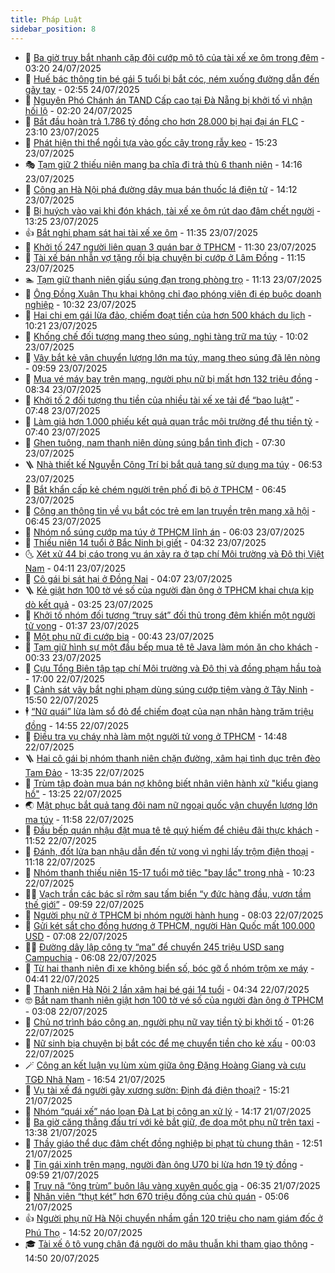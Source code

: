 ```yaml
---
title: Pháp Luật
sidebar_position: 8
---
```


<!-- dantri-phap-luat:START -->
- 🌊 [Ba giờ truy bắt nhanh cặp đôi cướp mô tô của tài xế xe ôm trong đêm](https://dantri.com.vn/phap-luat/ba-gio-truy-bat-nhanh-cap-doi-cuop-mo-to-cua-tai-xe-xe-om-trong-dem-20250724101401422.htm) - 03:20 24/07/2025
- 🐲 [Huế bác thông tin bé gái 5 tuổi bị bắt cóc, ném xuống đường dẫn đến gãy tay](https://dantri.com.vn/phap-luat/hue-bac-thong-tin-be-gai-5-tuoi-bi-bat-coc-nem-xuong-duong-dan-den-gay-tay-20250724094733233.htm) - 02:55 24/07/2025
- 🌁 [Nguyên Phó Chánh án TAND Cấp cao tại Đà Nẵng bị khởi tố vì nhận hối lộ](https://dantri.com.vn/phap-luat/nguyen-pho-chanh-an-tand-cap-cao-tai-da-nang-bi-khoi-to-vi-nhan-hoi-lo-20250724091825140.htm) - 02:20 24/07/2025
- 🎃 [Bắt đầu hoàn trả 1.786 tỷ đồng cho hơn 28.000 bị hại đại án FLC](https://dantri.com.vn/phap-luat/bat-dau-hoan-tra-1786-ty-dong-cho-hon-28000-bi-hai-dai-an-flc-20250723211520079.htm) - 23:10 23/07/2025
- 🦅 [Phát hiện thi thể ngồi tựa vào gốc cây trong rẫy keo](https://dantri.com.vn/phap-luat/phat-hien-thi-the-ngoi-tua-vao-goc-cay-trong-ray-keo-20250723212153275.htm) - 15:23 23/07/2025
- 🎭 [Tạm giữ 2 thiếu niên mang ba chĩa đi trả thù 6 thanh niên](https://dantri.com.vn/phap-luat/tam-giu-2-thieu-nien-mang-ba-chia-di-tra-thu-6-thanh-nien-20250723200827597.htm) - 14:16 23/07/2025
- 🤗 [Công an Hà Nội phá đường dây mua bán thuốc lá điện tử](https://dantri.com.vn/phap-luat/cong-an-ha-noi-pha-duong-day-mua-ban-thuoc-la-dien-tu-20250723210205505.htm) - 14:12 23/07/2025
- 🚀 [Bị huých vào vai khi đón khách, tài xế xe ôm rút dao đâm chết người](https://dantri.com.vn/phap-luat/bi-huych-vao-vai-khi-don-khach-tai-xe-xe-om-rut-dao-dam-chet-nguoi-20250723184752209.htm) - 13:25 23/07/2025
- 👍 [Bắt nghi phạm sát hại tài xế xe ôm](https://dantri.com.vn/phap-luat/bat-nghi-pham-sat-hai-tai-xe-xe-om-20250723182533349.htm) - 11:35 23/07/2025
- 🧐 [Khởi tố 247 người liên quan 3 quán bar ở TPHCM](https://dantri.com.vn/phap-luat/khoi-to-247-nguoi-lien-quan-3-quan-bar-o-tphcm-20250723165507112.htm) - 11:30 23/07/2025
- 🫶 [Tài xế bán nhẫn vợ tặng rồi bịa chuyện bị cướp ở Lâm Đồng](https://dantri.com.vn/phap-luat/tai-xe-ban-nhan-vo-tang-roi-bia-chuyen-bi-cuop-o-lam-dong-20250723155710164.htm) - 11:15 23/07/2025
- 🏊 [Tạm giữ thanh niên giấu súng đạn trong phòng trọ](https://dantri.com.vn/phap-luat/tam-giu-thanh-nien-giau-sung-dan-trong-phong-tro-20250723180027186.htm) - 11:13 23/07/2025
- 🌋 [Ông Đồng Xuân Thụ khai không chỉ đạo phóng viên đi ép buộc doanh nghiệp](https://dantri.com.vn/phap-luat/ong-dong-xuan-thu-khai-khong-chi-dao-phong-vien-di-ep-buoc-doanh-nghiep-20250723171340357.htm) - 10:32 23/07/2025
- 👹 [Hai chị em gái lừa đảo, chiếm đoạt tiền của hơn 500 khách du lịch](https://dantri.com.vn/phap-luat/hai-chi-em-gai-lua-dao-chiem-doat-tien-cua-hon-500-khach-du-lich-20250723160008393.htm) - 10:21 23/07/2025
- 🫣 [Khống chế đối tượng mang theo súng, nghi tàng trữ ma túy](https://dantri.com.vn/phap-luat/khong-che-doi-tuong-mang-theo-sung-nghi-tang-tru-ma-tuy-20250723142542464.htm) - 10:02 23/07/2025
- 🎃 [Vây bắt kẻ vận chuyển lượng lớn ma túy, mang theo súng đã lên nòng](https://dantri.com.vn/phap-luat/vay-bat-ke-van-chuyen-luong-lon-ma-tuy-mang-theo-sung-da-len-nong-20250723154136819.htm) - 09:59 23/07/2025
- 🌝 [Mua vé máy bay trên mạng, người phụ nữ bị mất hơn 132 triệu đồng](https://dantri.com.vn/phap-luat/mua-ve-may-bay-tren-mang-nguoi-phu-nu-bi-mat-hon-132-trieu-dong-20250723150259494.htm) - 08:34 23/07/2025
- 🚀 [Khởi tố 2 đối tượng thu tiền của nhiều tài xế xe tải để “bao luật”](https://dantri.com.vn/phap-luat/khoi-to-2-doi-tuong-thu-tien-cua-nhieu-tai-xe-xe-tai-de-bao-luat-20250723144431034.htm) - 07:48 23/07/2025
- 🥷 [Làm giả hơn 1.000 phiếu kết quả quan trắc môi trường để thu tiền tỷ](https://dantri.com.vn/phap-luat/lam-gia-hon-1000-phieu-ket-qua-quan-trac-moi-truong-de-thu-tien-ty-20250723095104691.htm) - 07:40 23/07/2025
- 👺 [Ghen tuông, nam thanh niên dùng súng bắn tình địch](https://dantri.com.vn/phap-luat/ghen-tuong-nam-thanh-nien-dung-sung-ban-tinh-dich-20250723134242149.htm) - 07:30 23/07/2025
- 🪜 [Nhà thiết kế Nguyễn Công Trí bị bắt quả tang sử dụng ma túy](https://dantri.com.vn/phap-luat/nha-thiet-ke-nguyen-cong-tri-bi-bat-qua-tang-su-dung-ma-tuy-20250723135104321.htm) - 06:53 23/07/2025
- 🦄 [Bắt khẩn cấp kẻ chém người trên phố đi bộ ở TPHCM](https://dantri.com.vn/phap-luat/bat-khan-cap-ke-chem-nguoi-tren-pho-di-bo-o-tphcm-20250723131934848.htm) - 06:45 23/07/2025
- 🦍 [Công an thông tin về vụ bắt cóc trẻ em lan truyền trên mạng xã hội](https://dantri.com.vn/phap-luat/cong-an-thong-tin-ve-vu-bat-coc-tre-em-lan-truyen-tren-mang-xa-hoi-20250723121209478.htm) - 06:45 23/07/2025
- 🌁 [Nhóm nổ súng cướp ma túy ở TPHCM lĩnh án](https://dantri.com.vn/phap-luat/nhom-no-sung-cuop-ma-tuy-o-tphcm-linh-an-20250723121132914.htm) - 06:03 23/07/2025
- 💯 [Thiếu niên 14 tuổi ở Bắc Ninh bị giết](https://dantri.com.vn/phap-luat/thieu-nien-14-tuoi-o-bac-ninh-bi-giet-20250723112112593.htm) - 04:32 23/07/2025
- 🌜 [Xét xử 44 bị cáo trong vụ án xảy ra ở tạp chí Môi trường và Đô thị Việt Nam](https://dantri.com.vn/phap-luat/xet-xu-44-bi-cao-trong-vu-an-xay-ra-o-tap-chi-moi-truong-va-do-thi-viet-nam-20250723105515407.htm) - 04:11 23/07/2025
- 👹 [Cô gái bị sát hại ở Đồng Nai](https://dantri.com.vn/phap-luat/co-gai-bi-sat-hai-o-dong-nai-20250723101320264.htm) - 04:07 23/07/2025
- 🪜 [Kẻ giật hơn 100 tờ vé số của người đàn ông ở TPHCM khai chưa kịp dò kết quả](https://dantri.com.vn/phap-luat/ke-giat-hon-100-to-ve-so-cua-nguoi-dan-ong-o-tphcm-khai-chua-kip-do-ket-qua-20250723095733598.htm) - 03:25 23/07/2025
- 🦩 [Khởi tố nhóm đối tượng “truy sát” đối thủ trong đêm khiến một người tử vong](https://dantri.com.vn/phap-luat/khoi-to-nhom-doi-tuong-truy-sat-doi-thu-trong-dem-khien-mot-nguoi-tu-vong-20250723080415969.htm) - 01:37 23/07/2025
- 💂 [Một phụ nữ đi cướp bia](https://dantri.com.vn/phap-luat/mot-phu-nu-di-cuop-bia-20250722220545967.htm) - 00:43 23/07/2025
- 💃 [Tạm giữ hình sự một đầu bếp mua tê tê Java làm món ăn cho khách](https://dantri.com.vn/phap-luat/tam-giu-hinh-su-mot-dau-bep-mua-te-te-java-lam-mon-an-cho-khach-20250723071647630.htm) - 00:33 23/07/2025
- 🧐 [Cựu Tổng Biên tập tạp chí Môi trường và Đô thị và đồng phạm hầu toà](https://dantri.com.vn/phap-luat/cuu-tong-bien-tap-tap-chi-moi-truong-va-do-thi-va-dong-pham-hau-toa-20250722213905154.htm) - 17:00 22/07/2025
- 🤗 [Cảnh sát vây bắt nghi phạm dùng súng cướp tiệm vàng ở Tây Ninh](https://dantri.com.vn/phap-luat/canh-sat-vay-bat-nghi-pham-dung-sung-cuop-tiem-vang-o-tay-ninh-20250722224118140.htm) - 15:50 22/07/2025
- 🕴 [“Nữ quái” lừa làm sổ đỏ để chiếm đoạt của nạn nhân hàng trăm triệu đồng](https://dantri.com.vn/phap-luat/nu-quai-lua-lam-so-do-de-chiem-doat-cua-nan-nhan-hang-tram-trieu-dong-20250722214050911.htm) - 14:55 22/07/2025
- 🐎 [Điều tra vụ cháy nhà làm một người tử vong ở TPHCM](https://dantri.com.vn/phap-luat/dieu-tra-vu-chay-nha-lam-mot-nguoi-tu-vong-o-tphcm-20250722213137170.htm) - 14:48 22/07/2025
- 🪜 [Hai cô gái bị nhóm thanh niên chặn đường, xâm hại tình dục trên đèo Tam Đảo](https://dantri.com.vn/phap-luat/hai-co-gai-bi-nhom-thanh-nien-chan-duong-xam-hai-tinh-duc-tren-deo-tam-dao-20250722203128171.htm) - 13:35 22/07/2025
- 🤭 [Trùm tập đoàn mua bán nợ không biết nhân viên hành xử &quot;kiểu giang hồ&quot;](https://dantri.com.vn/phap-luat/trum-tap-doan-mua-ban-no-khong-biet-nhan-vien-hanh-xu-kieu-giang-ho-20250722200312131.htm) - 13:25 22/07/2025
- 🌏 [Mật phục bắt quả tang đôi nam nữ ngoại quốc vận chuyển lượng lớn ma túy](https://dantri.com.vn/phap-luat/mat-phuc-bat-qua-tang-doi-nam-nu-ngoai-quoc-van-chuyen-luong-lon-ma-tuy-20250722183427476.htm) - 11:58 22/07/2025
- 🎃 [Đầu bếp quán nhậu đặt mua tê tê quý hiếm để chiêu đãi thực khách](https://dantri.com.vn/phap-luat/dau-bep-quan-nhau-dat-mua-te-te-quy-hiem-de-chieu-dai-thuc-khach-20250722183532768.htm) - 11:52 22/07/2025
- 🗽 [Đánh, đốt lửa bạn nhậu dẫn đến tử vong vì nghi lấy trộm điện thoại](https://dantri.com.vn/phap-luat/danh-dot-lua-ban-nhau-dan-den-tu-vong-vi-nghi-lay-trom-dien-thoai-20250722171457766.htm) - 11:18 22/07/2025
- 🌁 [Nhóm thanh thiếu niên 15-17 tuổi mở tiệc &quot;bay lắc&quot; trong nhà](https://dantri.com.vn/phap-luat/nhom-thanh-thieu-nien-15-17-tuoi-mo-tiec-bay-lac-trong-nha-20250722163138889.htm) - 10:23 22/07/2025
- 🧑‍💻 [Vạch trần các bác sĩ rởm sau tấm biển “y đức hàng đầu, vươn tầm thế giới”](https://dantri.com.vn/phap-luat/vach-tran-cac-bac-si-rom-sau-tam-bien-y-duc-hang-dau-vuon-tam-the-gioi-20250722163917252.htm) - 09:59 22/07/2025
- 🌮 [Người phụ nữ ở TPHCM bị nhóm người hành hung](https://dantri.com.vn/phap-luat/nguoi-phu-nu-o-tphcm-bi-nhom-nguoi-hanh-hung-20250722144528689.htm) - 08:03 22/07/2025
- 🤗 [Gửi két sắt cho đồng hương ở TPHCM, người Hàn Quốc mất 100.000 USD](https://dantri.com.vn/phap-luat/gui-ket-sat-cho-dong-huong-o-tphcm-nguoi-han-quoc-mat-100000-usd-20250722124004136.htm) - 07:08 22/07/2025
- 👨‍🏫 [Đường dây lập công ty “ma” để chuyển 245 triệu USD sang Campuchia](https://dantri.com.vn/phap-luat/duong-day-lap-cong-ty-ma-de-chuyen-245-trieu-usd-sang-campuchia-20250722113428908.htm) - 06:08 22/07/2025
- 🎉 [Từ hai thanh niên đi xe không biển số, bóc gỡ ổ nhóm trộm xe máy](https://dantri.com.vn/phap-luat/tu-hai-thanh-nien-di-xe-khong-bien-so-boc-go-o-nhom-trom-xe-may-20250722084802917.htm) - 04:41 22/07/2025
- 🤗 [Thanh niên Hà Nội 2 lần xâm hại bé gái 14 tuổi](https://dantri.com.vn/phap-luat/thanh-nien-ha-noi-2-lan-xam-hai-be-gai-14-tuoi-20250722112001278.htm) - 04:34 22/07/2025
- 🤓 [Bắt nam thanh niên giật hơn 100 tờ vé số của người đàn ông ở TPHCM](https://dantri.com.vn/phap-luat/bat-nam-thanh-nien-giat-hon-100-to-ve-so-cua-nguoi-dan-ong-o-tphcm-20250722094554383.htm) - 03:08 22/07/2025
- 👹 [Chủ nợ trình báo công an, người phụ nữ vay tiền tỷ bị khởi tố](https://dantri.com.vn/phap-luat/chu-no-trinh-bao-cong-an-nguoi-phu-nu-vay-tien-ty-bi-khoi-to-20250722071540696.htm) - 01:26 22/07/2025
- 🐘 [Nữ sinh bịa chuyện bị bắt cóc để mẹ chuyển tiền cho kẻ xấu](https://dantri.com.vn/phap-luat/nu-sinh-bia-chuyen-bi-bat-coc-de-me-chuyen-tien-cho-ke-xau-20250721235909315.htm) - 00:03 22/07/2025
- 🪄 [Công an kết luận vụ lùm xùm giữa ông Đặng Hoàng Giang và cựu TGĐ Nhã Nam](https://dantri.com.vn/phap-luat/cong-an-ket-luan-vu-lum-xum-giua-ong-dang-hoang-giang-va-cuu-tgd-nha-nam-20250721234232236.htm) - 16:54 21/07/2025
- 💄 [Vụ tài xế đá người gãy xương sườn: Định đá điện thoại?](https://dantri.com.vn/phap-luat/vu-tai-xe-da-nguoi-gay-xuong-suon-dinh-da-dien-thoai-20250721212747499.htm) - 15:21 21/07/2025
- 🐎 [Nhóm “quái xế” náo loạn Đà Lạt bị công an xử lý](https://dantri.com.vn/phap-luat/nhom-quai-xe-nao-loan-da-lat-bi-cong-an-xu-ly-20250721204724631.htm) - 14:17 21/07/2025
- 💯 [Ba giờ căng thẳng đấu trí với kẻ bắt giữ, đe dọa một phụ nữ trên taxi](https://dantri.com.vn/phap-luat/ba-gio-cang-thang-dau-tri-voi-ke-bat-giu-de-doa-mot-phu-nu-tren-taxi-20250721201531274.htm) - 13:38 21/07/2025
- 💯 [Thầy giáo thể dục đâm chết đồng nghiệp bị phạt tù chung thân](https://dantri.com.vn/phap-luat/thay-giao-the-duc-dam-chet-dong-nghiep-bi-phat-tu-chung-than-20250721185321477.htm) - 12:51 21/07/2025
- 🌈 [Tin gái xinh trên mạng, người đàn ông U70 bị lừa hơn 19 tỷ đồng](https://dantri.com.vn/phap-luat/tin-gai-xinh-tren-mang-nguoi-dan-ong-u70-bi-lua-hon-19-ty-dong-20250721165017692.htm) - 09:59 21/07/2025
- 🧠 [Truy nã “ông trùm” buôn lậu vàng xuyên quốc gia](https://dantri.com.vn/phap-luat/truy-na-ong-trum-buon-lau-vang-xuyen-quoc-gia-20250720103242075.htm) - 06:35 21/07/2025
- 🌈 [Nhân viên “thụt két” hơn 670 triệu đồng của chủ quán](https://dantri.com.vn/phap-luat/nhan-vien-thut-ket-hon-670-trieu-dong-cua-chu-quan-20250721095600902.htm) - 05:06 21/07/2025
- 👍 [Người phụ nữ Hà Nội chuyển nhầm gần 120 triệu cho nam giám đốc ở Phú Thọ](https://dantri.com.vn/phap-luat/nguoi-phu-nu-ha-noi-chuyen-nham-gan-120-trieu-cho-nam-giam-doc-o-phu-tho-20250720214757977.htm) - 14:52 20/07/2025
- 🎓 [Tài xế ô tô vung chân đá người do mâu thuẫn khi tham giao thông](https://dantri.com.vn/phap-luat/tai-xe-o-to-vung-chan-da-nguoi-do-mau-thuan-khi-tham-giao-thong-20250720212139709.htm) - 14:50 20/07/2025<!-- dantri-phap-luat:END -->
